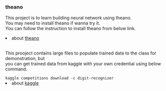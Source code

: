 <h3>theano</h3>
<p>This project is to learn building neural network using theano.<br>
You may need to install theano if wanna try it.<br>
You can follow the instruction to install theano from below link.</p>
<li>about <a href="http://deeplearning.net/software/theano/install_macos.html#with-conda">theano</a></li>
<br>
<p>This prooject contains large files to populate trained data to the class for demonstration, but<br>
you can get trained data from kaggle with your own credential using below command.</P>
<code>kaggle competitions download -c digit-recognizer</code>
<br>
<li>about <a href="https://www.kaggle.com/">kaggle</a></li>
